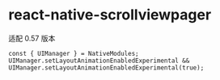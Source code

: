 # react-native-scrollviewpager

适配 0.57 版本

```
const { UIManager } = NativeModules;
UIManager.setLayoutAnimationEnabledExperimental && UIManager.setLayoutAnimationEnabledExperimental(true);
```
